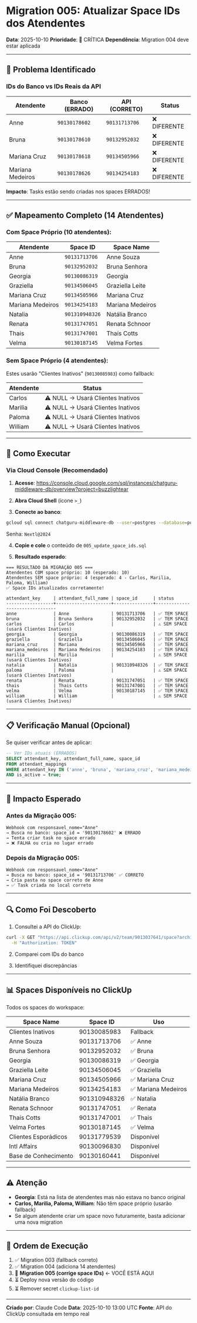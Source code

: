 # Migration 005: Atualizar Space IDs dos Atendentes

**Data**: 2025-10-10
**Prioridade**: 🔴 CRÍTICA
**Dependência**: Migration 004 deve estar aplicada

---

## 🚨 Problema Identificado

### IDs do Banco vs IDs Reais da API

| Atendente | Banco (ERRADO) | API (CORRETO) | Status |
|-----------|----------------|---------------|--------|
| Anne | `90130178602` | `90131713706` | ❌ DIFERENTE |
| Bruna | `90130178610` | `90132952032` | ❌ DIFERENTE |
| Mariana Cruz | `90130178618` | `90134505966` | ❌ DIFERENTE |
| Mariana Medeiros | `90130178626` | `90134254183` | ❌ DIFERENTE |

**Impacto**: Tasks estão sendo criadas nos spaces ERRADOS!

---

## ✅ Mapeamento Completo (14 Atendentes)

### Com Space Próprio (10 atendentes):

| Atendente | Space ID | Space Name |
|-----------|----------|------------|
| Anne | `90131713706` | Anne Souza |
| Bruna | `90132952032` | Bruna Senhora |
| Georgia | `90130086319` | Georgia |
| Graziella | `90134506045` | Graziella Leite |
| Mariana Cruz | `90134505966` | Mariana Cruz |
| Mariana Medeiros | `90134254183` | Mariana Medeiros |
| Natalia | `901310948326` | Natália Branco |
| Renata | `90131747051` | Renata Schnoor |
| Thais | `90131747001` | Thaís Cotts |
| Velma | `90130187145` | Velma Fortes |

### Sem Space Próprio (4 atendentes):
Estes usarão "Clientes Inativos" (`90130085983`) como fallback:

| Atendente | Status |
|-----------|--------|
| Carlos | ⚠️ NULL → Usará Clientes Inativos |
| Marilia | ⚠️ NULL → Usará Clientes Inativos |
| Paloma | ⚠️ NULL → Usará Clientes Inativos |
| William | ⚠️ NULL → Usará Clientes Inativos |

---

## 🚀 Como Executar

### Via Cloud Console (Recomendado)

1. **Acesse**: https://console.cloud.google.com/sql/instances/chatguru-middleware-db/overview?project=buzzlightear

2. **Abra Cloud Shell** (ícone `>_`)

3. **Conecte ao banco**:
```bash
gcloud sql connect chatguru-middleware-db --user=postgres --database=postgres
```
Senha: `Nextl@2024`

4. **Copie e cole** o conteúdo de `005_update_space_ids.sql`

5. **Resultado esperado**:
```
=== RESULTADO DA MIGRAÇÃO 005 ===
Atendentes COM space próprio: 10 (esperado: 10)
Atendentes SEM space próprio: 4 (esperado: 4 - Carlos, Marilia, Paloma, William)
✅ Space IDs atualizados corretamente!

attendant_key     | attendant_full_name | space_id      | status
------------------+---------------------+---------------+--------------------------------
anne              | Anne                | 90131713706   | ✅ TEM SPACE
bruna             | Bruna Senhora       | 90132952032   | ✅ TEM SPACE
carlos            | Carlos              |               | ⚠️ SEM SPACE (usará Clientes Inativos)
georgia           | Georgia             | 90130086319   | ✅ TEM SPACE
graziella         | Graziella           | 90134506045   | ✅ TEM SPACE
mariana_cruz      | Mariana             | 90134505966   | ✅ TEM SPACE
mariana_medeiros  | Mariana Medeiros    | 90134254183   | ✅ TEM SPACE
marilia           | Marilia             |               | ⚠️ SEM SPACE (usará Clientes Inativos)
natalia           | Natalia             | 901310948326  | ✅ TEM SPACE
paloma            | Paloma              |               | ⚠️ SEM SPACE (usará Clientes Inativos)
renata            | Renata              | 90131747051   | ✅ TEM SPACE
thais             | Thais Cotts         | 90131747001   | ✅ TEM SPACE
velma             | Velma               | 90130187145   | ✅ TEM SPACE
william           | William             |               | ⚠️ SEM SPACE (usará Clientes Inativos)
```

---

## 📋 Verificação Manual (Opcional)

Se quiser verificar antes de aplicar:

```sql
-- Ver IDs atuais (ERRADOS)
SELECT attendant_key, attendant_full_name, space_id
FROM attendant_mappings
WHERE attendant_key IN ('anne', 'bruna', 'mariana_cruz', 'mariana_medeiros')
AND is_active = true;
```

---

## 🎯 Impacto Esperado

### Antes da Migração 005:
```
Webhook com responsavel_nome="Anne"
→ Busca no banco: space_id = '90130178602' ❌ ERRADO
→ Tenta criar task no space errado
→ ❌ FALHA ou cria no lugar errado
```

### Depois da Migração 005:
```
Webhook com responsavel_nome="Anne"
→ Busca no banco: space_id = '90131713706' ✅ CORRETO
→ Cria pasta no space correto de Anne
→ ✅ Task criada no local correto
```

---

## 🔍 Como Foi Descoberto

1. Consultei a API do ClickUp:
```bash
curl -X GET "https://api.clickup.com/api/v2/team/9013037641/space?archived=false" \
  -H "Authorization: TOKEN"
```

2. Comparei com IDs do banco

3. Identifiquei discrepâncias

---

## 📊 Spaces Disponíveis no ClickUp

Todos os spaces do workspace:

| Space Name | Space ID | Uso |
|------------|----------|-----|
| Clientes Inativos | 90130085983 | Fallback |
| Anne Souza | 90131713706 | ✅ Anne |
| Bruna Senhora | 90132952032 | ✅ Bruna |
| Georgia | 90130086319 | ✅ Georgia |
| Graziella Leite | 90134506045 | ✅ Graziella |
| Mariana Cruz | 90134505966 | ✅ Mariana Cruz |
| Mariana Medeiros | 90134254183 | ✅ Mariana Medeiros |
| Natália Branco | 901310948326 | ✅ Natalia |
| Renata Schnoor | 90131747051 | ✅ Renata |
| Thaís Cotts | 90131747001 | ✅ Thais |
| Velma Fortes | 90130187145 | ✅ Velma |
| Clientes Esporádicos | 90131779539 | Disponível |
| Intl Affairs | 90130096830 | Disponível |
| Base de Conhecimento | 90130160441 | Disponível |

---

## ⚠️ Atenção

- **Georgia**: Está na lista de atendentes mas não estava no banco original
- **Carlos, Marilia, Paloma, William**: Não têm space próprio (usarão fallback)
- Se algum atendente criar um space novo futuramente, basta adicionar uma nova migration

---

## 🔄 Ordem de Execução

1. ✅ Migration 003 (fallback correto)
2. ✅ Migration 004 (adiciona 14 atendentes)
3. 🔄 **Migration 005 (corrige space IDs)** ← VOCÊ ESTÁ AQUI
4. ⏳ Deploy nova versão do código
5. ⏳ Remover secret `clickup-list-id`

---

**Criado por**: Claude Code
**Data**: 2025-10-10 13:00 UTC
**Fonte**: API do ClickUp consultada em tempo real
